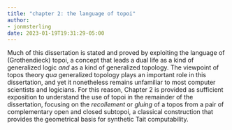 ```yaml
---
title: "chapter 2: the language of topoi"
author:
- jonmsterling
date: 2023-01-19T19:31:29-05:00
---
```


Much of this dissertation is stated and proved by exploiting the language of (Grothendieck) topoi, a concept that leads a dual life as a kind of generalized logic *and* as a kind of generalized topology. The viewpoint of topos theory *qua* generalized topology plays an important role in this dissertation, and yet it nonetheless remains unfamiliar to most computer scientists and logicians. For this reason, Chapter 2 is provided as sufficient exposition to understand the use of topoi in the remainder of the dissertation, focusing on the *recollement* or *gluing* of a topos from a pair of complementary open and closed subtopoi, a classical construction that provides the geometrical basis for synthetic Tait computability.
